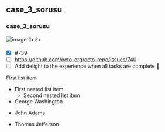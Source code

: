 ## case_3_sorusu
### case_3_sorusu
![image](https://user-images.githubusercontent.com/110337932/215268697-7130e66e-ed81-4cb6-b7f1-42cdd52faf24.png)
:+1:
:thumbsup:
- [x] #739
- [ ] https://github.com/octo-org/octo-repo/issues/740
- [ ] Add delight to the experience when all tasks are complete :tada:
 
 First list item
 - First nested list item
   - Second nested list item
- George Washington
* John Adams
+ Thomas Jefferson
